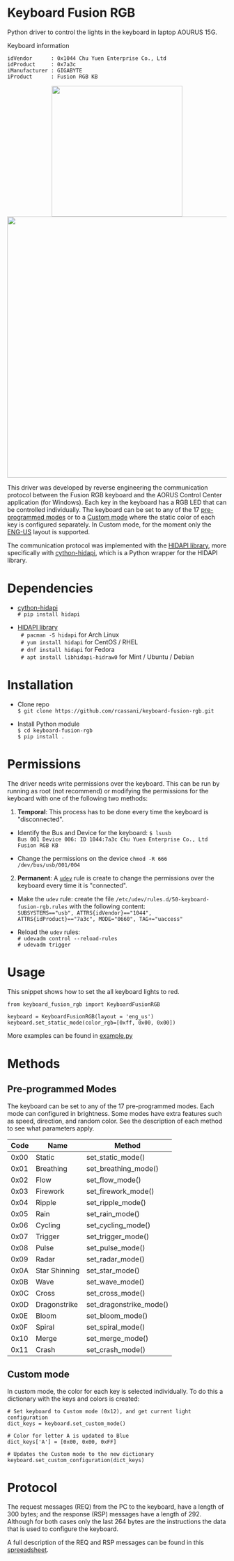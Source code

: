 # Keyboard Fusion RGB
Python driver to control the lights in the keyboard in laptop AOURUS 15G.

Keyboard information

```
idVendor      : 0x1044 Chu Yuen Enterprise Co., Ltd
idProduct     : 0x7a3c
iManufacturer : GIGABYTE
iProduct      : Fusion RGB KB  
```

<p align="center">
  <img src="https://user-images.githubusercontent.com/8238803/91067085-78d78480-e600-11ea-8f1c-b879a2a7a8d7.png" width="300" />
<img src="https://user-images.githubusercontent.com/8238803/91067102-80972900-e600-11ea-993d-059be89ce2dc.png" width="600" />
</p>

This driver was developed by reverse engineering the communication protocol between the Fusion RGB keyboard and the AORUS Control Center application (for Windows). Each key in the keyboard has a RGB LED that can be controlled individually. The keyboard can be set to any of the 17 [pre-programmed modes](https://github.com/rcassani/keyboard-fusion-rgb#pre-programmed-modes) or to a [Custom mode](https://github.com/rcassani/keyboard-fusion-rgb#custom-mode) where the static color of each key is configured separately. In Custom mode, for the moment only the [ENG-US](https://user-images.githubusercontent.com/8238803/91067102-80972900-e600-11ea-993d-059be89ce2dc.png) layout is supported.

The communication protocol was implemented with the [HIDAPI library](https://github.com/libusb/hidapi), more specifically with [cython-hidapi](https://github.com/trezor/cython-hidapi), which is a Python wrapper for the HIDAPI library.

# Dependencies
* [cython-hidapi](https://github.com/trezor/cython-hidapi)  
  `# pip install hidapi`

* [HIDAPI library](https://github.com/libusb/hidapi)    
  ` # pacman -S hidapi`   for Arch Linux  
  ` # yum install hidapi` for CentOS / RHEL  
  ` # dnf install hidapi` for Fedora  
  ` # apt install libhidapi-hidraw0` for Mint / Ubuntu / Debian

# Installation
* Clone repo  
  `$ git clone https://github.com/rcassani/keyboard-fusion-rgb.git`

* Install Python module  
  `$ cd keyboard-fusion-rgb`  
  `$ pip install .`

# Permissions
The driver needs write permissions over the keyboard. This can be run by running as root (not recommend) or modifying the permissions for the keyboard with one of the following two methods:

1. **Temporal**: This process has to be done every time the keyboard is "disconnected".

  * Identify the Bus and Device for the keyboard:
  `$ lsusb`  
  `Bus 001 Device 006: ID 1044:7a3c Chu Yuen Enterprise Co., Ltd Fusion RGB KB`

  * Change the permissions on the device
  `chmod -R 666  /dev/bus/usb/001/004`

2. **Permanent**: A [`udev`](https://wiki.archlinux.org/index.php/udev) rule is create to change the permissions over the keyboard every time it is "connected".

  * Make the `udev` rule: create the file `/etc/udev/rules.d/50-keyboard-fusion-rgb.rules` with the following content:  
  `SUBSYSTEMS=="usb", ATTRS{idVendor}=="1044", ATTRS{idProduct}=="7a3c", MODE="0660", TAG+="uaccess"`

  * Reload the `udev` rules:  
  `# udevadm control --reload-rules`  
  `# udevadm trigger`

# Usage
This snippet shows how to set the all keyboard lights to red.
```
from keyboard_fusion_rgb import KeyboardFusionRGB

keyboard = KeyboardFusionRGB(layout = 'eng_us')
keyboard.set_static_mode(color_rgb=[0xff, 0x00, 0x00])
```
More examples can be found in [example.py](https://github.com/rcassani/keyboard-fusion-rgb/blob/master/example.py)

# Methods
## Pre-programmed Modes
The keyboard can be set to any of the 17 pre-programmed modes.
Each mode can configured in brightness. Some modes have extra features such as speed, direction, and random color. See the description of each method to see what parameters apply.

| Code  | Name          | Method                  |
|----------|----------------|-------------------------|
|     0x00 | Static        | set_static_mode()       |
|     0x01 | Breathing     | set_breathing_mode()    |
|     0x02 | Flow          | set_flow_mode()         |
|     0x03 | Firework      | set_firework_mode()     |
|     0x04 | Ripple        | set_ripple_mode()       |
|     0x05 | Rain          | set_rain_mode()         |
|     0x06 | Cycling       | set_cycling_mode()      |
|     0x07 | Trigger       | set_trigger_mode()      |
|     0x08 | Pulse         | set_pulse_mode()        |
|     0x09 | Radar         | set_radar_mode()        |
|     0x0A | Star Shinning | set_star_mode()         |
|     0x0B | Wave          | set_wave_mode()         |
|     0x0C | Cross         | set_cross_mode()        |
|     0x0D | Dragonstrike  | set_dragonstrike_mode() |
|     0x0E | Bloom         | set_bloom_mode()        |
|     0x0F | Spiral        | set_spiral_mode()       |
|     0x10 | Merge         | set_merge_mode()        |
|     0x11 | Crash         | set_crash_mode()        |

## Custom mode
In custom mode, the color for each key is selected individually. To do this a dictionary with the keys and colors is created:
```
# Set keyboard to Custom mode (0x12), and get current light configuration
dict_keys = keyboard.set_custom_mode()

# Color for letter A is updated to Blue
dict_keys['A'] = [0x00, 0x00, 0xFF]

# Updates the Custom mode to the new dictionary
keyboard.set_custom_configuration(dict_keys)
```

# Protocol
The request messages (REQ) from the PC to the keyboard, have a length of 300 bytes; and the response (RSP) messages have a length of 292. Although for both cases only the last 264 bytes are the instructions the data that is used to configure the keyboard.

A full description of the REQ and RSP messages can be found in this [spreeadsheet](https://docs.google.com/spreadsheets/d/1ypcfDOhsm0H5z6wsgtpZg-oJ0oQ4zxjGwoJ37xBPDqA/edit?usp=sharing).
